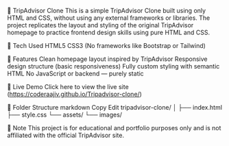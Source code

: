 🧳 TripAdvisor Clone
This is a simple TripAdvisor Clone built using only HTML and CSS, without using any external frameworks or libraries. 
The project replicates the layout and styling of the original TripAdvisor homepage to practice frontend design skills using pure HTML and CSS.

🔧 Tech Used
HTML5
CSS3 (No frameworks like Bootstrap or Tailwind)

🎯 Features
Clean homepage layout inspired by TripAdvisor
Responsive design structure (basic responsiveness)
Fully custom styling with semantic HTML
No JavaScript or backend — purely static

🚀 Live Demo
Click here to view the live site (https://coderaajiv.github.io/Tripadvisor-clone/)

📁 Folder Structure
markdown
Copy
Edit
tripadvisor-clone/
│
├── index.html
├── style.css
└── assets/
    └── images/

📌 Note
This project is for educational and portfolio purposes only and is not affiliated with the official TripAdvisor site.    
    

